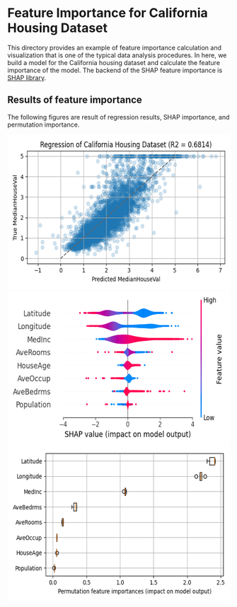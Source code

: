 Feature Importance for California Housing Dataset
====================================================================================================

This directory provides an example of feature importance calculation and visualization
that is one of the typical data analysis procedures. In here, we build a model for
the California housing dataset and calculate the feature importance of the model.
The backend of the SHAP feature importance is [SHAP library](https://shap.readthedocs.io/en/latest/).


Results of feature importance
----------------------------------------------------------------------------------------------------

The following figures are result of regression results, SHAP importance, and permutation importance.

<div align="center">
  <img src="./figures/figure_california_housing_regression.png" width="600" height="350" alt="Regression result of California housing dataset" />
  <img src="./figures/figure_california_housing_shap_importance.png" width="600" height="350" alt="SHAP importances of California housing dataset" />
  <img src="./figures/figure_california_housing_permutation_importance.png" width="600" height="350" alt="Permutation importances of California housing dataset" />
</div>

